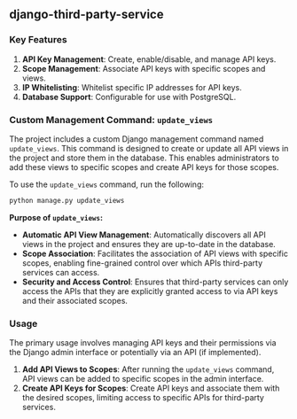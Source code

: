 ## django-third-party-service


### Key Features

1. **API Key Management**: Create, enable/disable, and manage API keys.
2. **Scope Management**: Associate API keys with specific scopes and views.
3. **IP Whitelisting**: Whitelist specific IP addresses for API keys.
4. **Database Support**: Configurable for use with PostgreSQL.

### Custom Management Command: `update_views`

The project includes a custom Django management command named `update_views`. This command is designed to create or update all API views in the project and store them in the database. This enables administrators to add these views to specific scopes and create API keys for those scopes.

To use the `update_views` command, run the following:

```sh
python manage.py update_views
```

**Purpose of `update_views`:**
- **Automatic API View Management**: Automatically discovers all API views in the project and ensures they are up-to-date in the database.
- **Scope Association**: Facilitates the association of API views with specific scopes, enabling fine-grained control over which APIs third-party services can access.
- **Security and Access Control**: Ensures that third-party services can only access the APIs that they are explicitly granted access to via API keys and their associated scopes.

### Usage

The primary usage involves managing API keys and their permissions via the Django admin interface or potentially via an API (if implemented).

1. **Add API Views to Scopes**: After running the `update_views` command, API views can be added to specific scopes in the admin interface.
2. **Create API Keys for Scopes**: Create API keys and associate them with the desired scopes, limiting access to specific APIs for third-party services.


